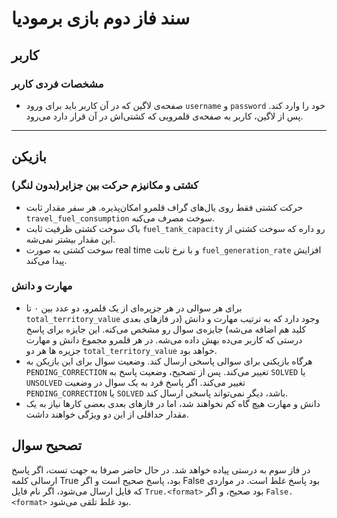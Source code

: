 # سند فاز دوم بازی برمودیا

## کاربر

### مشخصات فردی کاربر

* صفحه‌ی لاگین که در آن کاربر باید برای ورود `username` و `password` خود را وارد کند. پس از لاگین، کاربر به صفحه‌ی قلمرویی که کشتی‌اش در آن قرار دارد می‌رود.

____

## بازیکن

### کشتی و مکانیزم حرکت بین جزایر(بدون لنگر)

* حرکت کشتی فقط روی یال‌های گراف قلمرو امکان‌پذیره. هر سفر مقدار ثابت `travel_fuel_consumption‍‍` سوخت مصرف می‌کنه.
* باک سوخت کشتی ظرفیت ثابت `fuel_tank_capacity` رو داره که سوخت کشتی از این مقدار بیشتر نمی‌شه.  
* سوخت کشتی به صورت real time و با نرخ ثابت `fuel_generation_rate` افزایش پیدا می‌کند.

### مهارت و دانش

* برای هر سوالی در هر جزیره‌ای از یک قلمرو، دو عدد بین ۰ تا `total_territory_value` وجود دارد که به ترتیب مهارت و دانش (در فازهای بعدی کلید هم اضافه می‌شه) جایزه‌ی سوال رو مشخص می‌کنه. این جایزه برای پاسخ درستی که کاربر می‌ده بهش داده می‌شه. در هر قلمرو مجموع دانش و مهارت جزیره ها هر دو `total_territory_value` خواهد بود.
* هرگاه بازیکنی برای سوالی پاسخی ارسال کند. وضعیت سوال برای این بازیکن به `PENDING_CORRECTION` تغییر می‌کند. پس از تصحیح، وضعیت پاسخ به `SOLVED` یا `UNSOLVED` تغییر می‌کند. اگر پاسخ فرد به یک سوال در وضعیت `PENDING_CORRECTION` یا `SOLVED` باشد، دیگر نمی‌تواند پاسخی ارسال کند.
* دانش و مهارت هیچ گاه کم نخواهند شد، اما در فازهای بعدی بعضی کارها نیاز به یک مقدار حداقلی از این دو ویژگی خواهند داشت.

## تصحیح سوال

در فاز سوم به درستی پیاده خواهد شد. در حال حاضر صرفا به جهت تست، اگر پاسخ ارسالی کلمه True بود، پاسخ صحیح است و اگر False بود پاسخ غلط است. در مواردی که فایل ارسال می‌شود، اگر نام فایل `True.<format>` بود صحیح، و اگر `False.<format>` بود غلط تلقی می‌شود.

<!---
___

## بات مصححین

هر زمان که سوالی توسط بازیکنی پاسخ داده شود، پاسخ بازیکن به همراه موارد زیر به صورت تگ در گروه مصححین در پیامرسان بله ارسال خواهد شد:

* نام کاربری بازیکن (#alienit)
* نام کارگاه (#gps_workshop) (اگر برای هر بخش یک گروه داشته باشیم می‌توان این تگ را حذف کرد)
* نام جزیره (#جزیرهـعجایب)
* ایندکس سوال مربوطه در جزیره (#q2)
* وضعیت تصحیح (#waiting)
هرگاه یکی از مصححین پیامی در وضعیت #waiting را ریپلای کند و با صحیح|غلط پاسخ دهد، وضعیت سوال به #resolved  تغییر می‌کند.
-->
